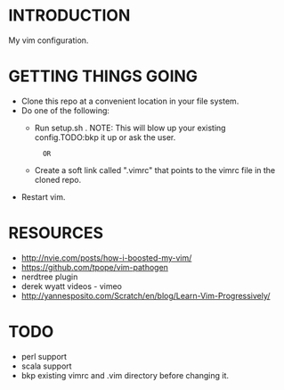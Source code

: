INTRODUCTION
============
My vim configuration.

GETTING THINGS GOING
====================
* Clone this repo at a convenient location in your file system.
* Do one of the following:
    * Run setup.sh . NOTE: This will blow up your existing config.TODO:bkp it up or ask the user.
	    
		    OR
	* Create a soft link called ".vimrc" that points to the vimrc file in the cloned repo.
* Restart vim.

RESOURCES
=========
* http://nvie.com/posts/how-i-boosted-my-vim/
* https://github.com/tpope/vim-pathogen
* nerdtree plugin
* derek wyatt videos - vimeo
* http://yannesposito.com/Scratch/en/blog/Learn-Vim-Progressively/

TODO
====
* perl support
* scala support
* bkp existing vimrc and .vim directory before changing it.
